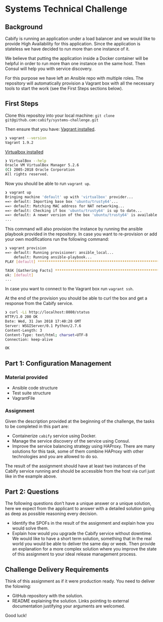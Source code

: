 # Systems Technical Challenge

## Background

Cabify is running an application under a load balancer and we would like to
provide High Availability for this application. Since the application is
stateless we have decided to run more than one instance of it.

We believe that putting the application inside a Docker container will be
helpful in order to run more than one instance on the same host. Then Consul
will help you with service discovery.

For this purpose we have left an Ansible repo with multiple roles. The
repository will automatically provision a Vagrant box with all the necessary
tools to start the work (see the First Steps sections below).

## First Steps

Clone this repositoy into your local machine: `git clone git@github.com:cabify/systems-challenge.git`

Then ensure that you have:
[Vagrant installed](https://www.vagrantup.com/downloads.html).

```bash
❯ vagrant --version
Vagrant 1.9.2
```

[Virtualbox installed](https://www.virtualbox.org/wiki/Downloads)

```bash
❯ VirtualBox --help
Oracle VM VirtualBox Manager 5.2.6
(C) 2005-2018 Oracle Corporation
All rights reserved.
```

Now you should be able to run `vagrant up`.

```bash
❯ vagrant up
Bringing machine 'default' up with 'virtualbox' provider...
==> default: Importing base box 'ubuntu/trusty64'...
==> default: Matching MAC address for NAT networking...
==> default: Checking if box 'ubuntu/trusty64' is up to date...
==> default: A newer version of the box 'ubuntu/trusty64' is available!
...
```

This command will also provision the instance by running the ansible playbook
provided in the repository. In case you want to re-provision or add your own
modifications run the following command:

```bash
❯ vagrant provision
==> default: Running provisioner: ansible_local...
    default: Running ansible-playbook...
PLAY [default] *****************************************************************

TASK [Gathering Facts] *********************************************************
ok: [default]
...
```

In case you want to connect to the Vagrant box run `vagrant ssh`.

At the end of the provision you should be able to curl the box and get a
response from the Cabify service.

```bash
❯ curl -Li http://localhost:8080/status
HTTP/1.0 200 OK
Date: Wed, 31 Jan 2018 17:40:28 GMT
Server: WSGIServer/0.1 Python/2.7.6
Content-Length: 3
Content-Type: text/html; charset=UTF-8
Connection: keep-alive

OK
```

## Part 1: Configuration Management

### Material provided

- Ansible code structure
- Test suite structure
- VagrantFile

### Assignment

Given the description provided at the beginning of the challenge, the tasks to
be completed in this part are:

- Containerize `cabify` service using Docker.
- Manage the service discovery of the service using Consul.
- Improve the service balancing strategy using HAProxy. There are
   many solutions for this task, some of them combine HAProxy with other
   technologies and you are allowed to do so.

The result of the assignment should have at least two instances of the Cabify
service running and should be accessible from the host via curl just like in
the example above.

## Part 2: Questions

The following questions don’t have a unique answer or a unique solution, here we
expect from the applicant to answer with a detailed solution going as deep as
possible reasoning every decision.

- Identify the SPOFs in the result of the assignment and explain how you would
  solve them.
- Explain how would you upgrade the Cabify service without downtime. We
  would like to have a short term solution, something that in the real world
  you would be able to deliver the same day or week. Then provide an
  explanation for a more complex solution where you improve the state of this
  assignment to your ideal release management process.

## Challenge Delivery Requirements

Think of this assignment as if it were production ready. You need to deliver
the folowing:

- GitHub repository with the solution.
- README explaining the solution. Links pointing to external documentation
  justifying your arguments are welcomed.

Good luck!
